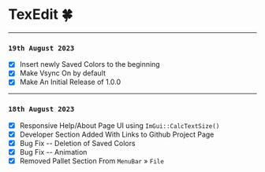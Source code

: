 # TexEdit 🍀

___
### `19th August 2023`
 - [x] Insert newly Saved Colors to the beginning
 - [x] Make Vsync On by default
 - [x] Make An Initial Release of 1.0.0

___

### `18th August 2023`
 - [x] Responsive Help/About Page UI using `ImGui::CalcTextSize()`
 - [x] Developer Section Added With Links to Github Project Page
 - [x] Bug Fix -- Deletion of Saved Colors
 - [x] Bug Fix -- Animation
 - [x] Removed Pallet Section From `MenuBar` » `File`
